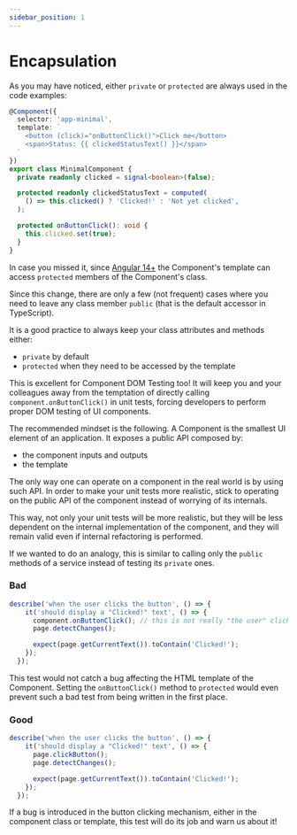 ```yaml
---
sidebar_position: 1
---
```


# Encapsulation

As you may have noticed, either `private` or `protected` are always used in the code examples:

```typescript
@Component({
  selector: 'app-minimal',
  template: `
    <button (click)="onButtonClick()">Click me</button>
    <span>Status: {{ clickedStatusText() }}</span>
  `
})
export class MinimalComponent {
  private readonly clicked = signal<boolean>(false);

  protected readonly clickedStatusText = computed(
    () => this.clicked() ? 'Clicked!' : 'Not yet clicked',
  );

  protected onButtonClick(): void {
    this.clicked.set(true);
  }
}
```

In case you missed it, since [Angular 14+](https://blog.angular.dev/angular-v14-is-now-available-391a6db736af) the Component's template can access `protected` members of the Component's class.

Since this change, there are only a few (not frequent) cases where you need to leave any class member `public` (that is the default accessor in TypeScript).

It is a good practice to always keep your class attributes and methods either:
- `private` by default
- `protected` when they need to be accessed by the template

This is excellent for Component DOM Testing too!
It will keep you and your colleagues away from the temptation of directly calling `component.onButtonClick()` in unit tests, forcing developers to perform proper DOM testing of UI components.

The recommended mindset is the following. A Component is the smallest UI element of an application. It exposes a public API composed by:

- the component inputs and outputs
- the template

The only way one can operate on a component in the real world is by using such API. In order to make your unit tests more realistic, stick to operating on the public API of the component instead of worrying of its internals.

This way, not only your unit tests will be more realistic, but they will be less dependent on the internal implementation of the component, and they will remain valid even if internal refactoring is performed.

If we wanted to do an analogy, this is similar to calling only the `public` methods of a service instead of testing its `private` ones.

### Bad

```typescript
describe('when the user clicks the button', () => {
    it('should display a "Clicked!" text', () => {
      component.onButtonClick(); // this is not really "the user" clicking the button, is it?
      page.detectChanges();

      expect(page.getCurrentText()).toContain('Clicked!');
    });
  });
```

This test would not catch a bug affecting the HTML template of the Component. Setting the `onButtonClick()` method to `protected` would even prevent such a bad test from being written in the first place.

### Good

```typescript
describe('when the user clicks the button', () => {
    it('should display a "Clicked!" text', () => {
      page.clickButton();
      page.detectChanges();

      expect(page.getCurrentText()).toContain('Clicked!');
    });
  });
```

If a bug is introduced in the button clicking mechanism, either in the component class or template, this test will do its job and warn us about it!
